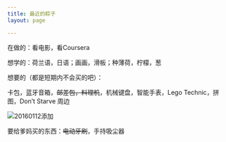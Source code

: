 ```yaml
---
title: 最近的粽子
layout: page

---
```

在做的：看电影，看Coursera

想学的：荷兰语，日语；画画，滑板；种薄荷，柠檬，葱

想要的（都是短期内不会买的吧）：

卡包，蓝牙音箱，<del>邮差包，料理机</del>，机械键盘，智能手表，Lego Technic，拼图，Don’t Starve 周边

![20160112添加][image-1] 
<!-- 20060112 -->


要给爹妈买的东西：<del>电动牙刷</del>，手持吸尘器




[image-1]:	http://7xo4c2.com1.z0.glb.clouddn.com/dontstarve.JPG